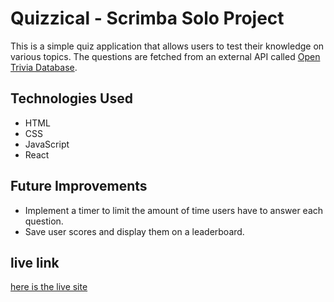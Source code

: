 # Quizzical - Scrimba Solo Project

This is a simple quiz application that allows users to test their knowledge on various topics. The questions are fetched from an external API called [Open Trivia Database](https://opentdb.com/api_config.php).

## Technologies Used

- HTML
- CSS
- JavaScript
- React

## Future Improvements

- Implement a timer to limit the amount of time users have to answer each question.
- Save user scores and display them on a leaderboard.

## live link

[here is the live site](https://quizzical-hussain.netlify.app/)
